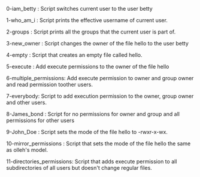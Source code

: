 0-iam_betty : Script switches current user to the user betty

1-who_am_i : Script prints the effective username of current user.

2-groups : Script prints all the groups that the current user is part of.

3-new_owner : Script changes the owner of the file hello to the user betty

4-empty : Script that creates an empty file called hello.

5-execute : Add execute permissions to the owner of the file hello

6-multiple_permissions: Add execute permission to owner and group owner and read permission toother users.

7-everybody: Script to add execution permission to the owner, group owner and other users.

8-James_bond : Script for no permissions for owner and group and all permissions for other users

9-John_Doe : Script sets the mode of the file hello to -rwxr-x-wx.

10-mirror_permissions : Script that sets the mode of the file hello the same as olleh's model.

11-directories_permissions: Script that adds execute permission to all subdirectories of all users but doesn't change regular files.





